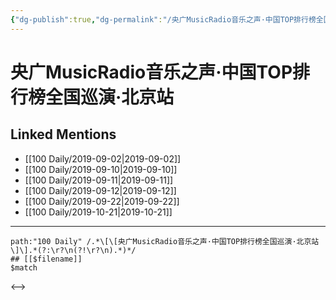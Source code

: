 ```yaml
---
{"dg-publish":true,"dg-permalink":"/央广MusicRadio音乐之声·中国TOP排行榜全国巡演·北京站","permalink":"/央广MusicRadio音乐之声·中国TOP排行榜全国巡演·北京站/"}
---
```


# 央广MusicRadio音乐之声·中国TOP排行榜全国巡演·北京站

## Linked Mentions
- [[100 Daily/2019-09-02\|2019-09-02]]
- [[100 Daily/2019-09-10\|2019-09-10]]
- [[100 Daily/2019-09-11\|2019-09-11]]
- [[100 Daily/2019-09-12\|2019-09-12]]
- [[100 Daily/2019-09-22\|2019-09-22]]
- [[100 Daily/2019-10-21\|2019-10-21]]


---

```expander
path:"100 Daily" /.*\[\[央广MusicRadio音乐之声·中国TOP排行榜全国巡演·北京站\]\].*(?:\r?\n(?!\r?\n).*)*/
## [[$filename]]
$match
```

<-->